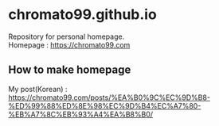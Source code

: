 # chromato99.github.io

Repository for personal homepage.<br>
Homepage : https://chromato99.com

## How to make homepage

My post(Korean) : https://chromato99.com/posts/%EA%B0%9C%EC%9D%B8-%ED%99%88%ED%8E%98%EC%9D%B4%EC%A7%80-%EB%A7%8C%EB%93%A4%EA%B8%B0/
